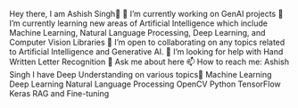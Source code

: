 Hey there, I am Ashish Singh👋
🔭 I’m currently working on GenAI projects
🌱 I’m currently learning new areas of Artificial Intelligence which include Machine Learning, Natural Language Processing, Deep Learning, and Computer Vision Libraries
👯 I’m open to collaborating on any topics related to Artificial Intelligence and Generative AI.
🤔 I’m looking for help with Hand Written Letter Recognition
💬 Ask me about here
📫 How to reach me: Ashish Singh
I have Deep Understanding on various topics👋
Machine Learning
Deep Learning
Natural Language Processing
OpenCV
Python
TensorFlow
Keras
RAG and Fine-tuning
